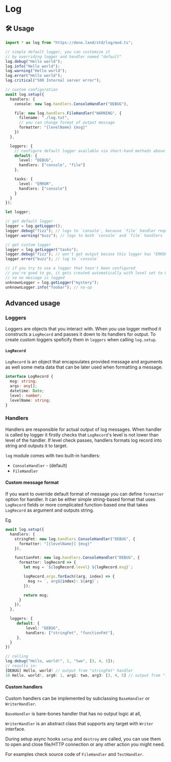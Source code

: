 # Log

## 🛠️ Usage

```ts
import * as log from "https://deno.land/std/log/mod.ts";

// simple default logger, you can customize it
// by overriding logger and handler named "default"
log.debug("Hello world");
log.info("Hello world");
log.warning("Hello world");
log.error("Hello world");
log.critical("500 Internal server error");

// custom configuration
await log.setup({
  handlers: {
    console: new log.handlers.ConsoleHandler("DEBUG"),

    file: new log.handlers.FileHandler("WARNING", {
      filename: "./log.txt",
      // you can change format of output message
      formatter: "{levelName} {msg}"
    })
  },

  loggers: {
    // configure default logger available via short-hand methods above
    default: {
      level: "DEBUG",
      handlers: ["console", "file"]
    },

    tasks: {
      level: "ERROR",
      handlers: ["console"]
    }
  }
});

let logger;

// get default logger
logger = log.getLogger();
logger.debug("fizz"); // logs to `console`, because `file` handler requires "WARNING" level
logger.warning("buzz"); // logs to both `console` and `file` handlers

// get custom logger
logger = log.getLogger("tasks");
logger.debug("fizz"); // won't get output becase this logger has "ERROR" level
logger.error("buzz"); // log to `console`

// if you try to use a logger that hasn't been configured
// you're good to go, it gets created automatically with level set to 0
// so no message is logged
unknownLogger = log.getLogger("mystery");
unknownLogger.info("foobar"); // no-op
```

## Advanced usage

### Loggers

Loggers are objects that you interact with. When you use logger method it
constructs a `LogRecord` and passes it down to its handlers for output. To
create custom loggers speficify them in `loggers` when calling `log.setup`.

#### `LogRecord`

`LogRecord` is an object that encapsulates provided message and arguments as
well some meta data that can be later used when formatting a message.

```ts
interface LogRecord {
  msg: string;
  args: any[];
  datetime: Date;
  level: number;
  levelName: string;
}
```

### Handlers

Handlers are responsible for actual output of log messages. When handler is
called by logger it firstly checks that `LogRecord`'s level is not lower than
level of the handler. If level check passes, handlers formats log record into
string and outputs it to target.

`log` module comes with two built-in handlers:

- `ConsoleHandler` - (default)
- `FileHandler`

#### Custom message format

If you want to override default format of message you can define `formatter`
option for handler. It can be either simple string-based format that uses
`LogRecord` fields or more complicated function-based one that takes `LogRecord`
as argument and outputs string.

Eg.

```ts
await log.setup({
  handlers: {
    stringFmt: new log.handlers.ConsoleHandler("DEBUG", {
      formatter: "[{levelName}] {msg}"
    }),

    functionFmt: new log.handlers.ConsoleHandler("DEBUG", {
      formatter: logRecord => {
        let msg = `${logRecord.level} ${logRecord.msg}`;

        logRecord.args.forEach((arg, index) => {
          msg += `, arg${index}: ${arg}`;
        });

        return msg;
      }
    }),
  },

  loggers: {
     default: {
         level: "DEBUG",
         handlers: ["stringFmt", "functionFmt"],
     },
  }
})

// calling
log.debug("Hello, world!", 1, "two", [3, 4, 5]);
// results in:
[DEBUG] Hello, world! // output from "stringFmt" handler
10 Hello, world!, arg0: 1, arg1: two, arg3: [3, 4, 5] // output from "functionFmt" formatter
```

#### Custom handlers

Custom handlers can be implemented by subclassing `BaseHandler` or
`WriterHandler`.

`BaseHandler` is bare-bones handler that has no output logic at all,

`WriterHandler` is an abstract class that supports any target with `Writer`
interface.

During setup async hooks `setup` and `destroy` are called, you can use them to
open and close file/HTTP connection or any other action you might need.

For examples check source code of `FileHandler` and `TestHandler`.

